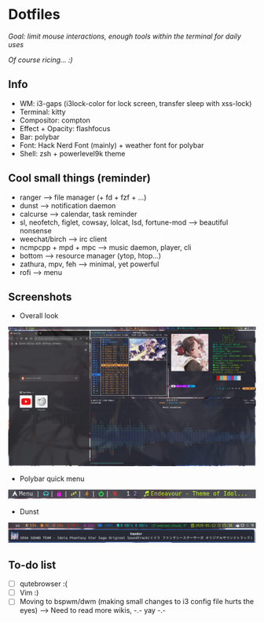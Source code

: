Dotfiles
========================
*Goal: limit mouse interactions, enough tools within the terminal for daily uses*

*Of course ricing... :)*

## Info
* WM: i3-gaps (i3lock-color for lock screen, transfer sleep with xss-lock)
* Terminal: kitty
* Compositor: compton
* Effect + Opacity: flashfocus
* Bar: polybar
* Font: Hack Nerd Font (mainly) + weather font for polybar
* Shell: zsh + powerlevel9k theme

## Cool small things (reminder)
* ranger --> file manager (+ fd + fzf + ...)
* dunst --> notification daemon
* calcurse --> calendar, task reminder
* sl, neofetch, figlet, cowsay, lolcat, lsd, fortune-mod --> beautiful nonsense
* weechat/birch --> irc client
* ncmpcpp + mpd + mpc --> music daemon, player, cli
* bottom --> resource manager (ytop, htop...)
* zathura, mpv, feh --> minimal, yet powerful
* rofi --> menu

## Screenshots
* Overall look

![alt text](https://github.com/develFoss/dotfiles/blob/master/Pictures/Screenshots/screenshot.png)
* Polybar quick menu

![alt text](https://github.com/develFoss/dotfiles/blob/master/Pictures/Screenshots/polybar.png)
* Dunst

![alt text](https://github.com/develFoss/dotfiles/blob/master/Pictures/Screenshots/dunst.png)

## To-do list
 - [ ] qutebrowser :(
 - [ ] Vim :)
 - [ ] Moving to bspwm/dwm (making small changes to i3 config file hurts the eyes) --> Need to read more wikis, -.- yay -.-
